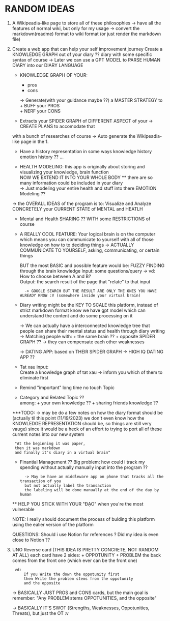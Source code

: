 # RANDOM IDEAS 
1. A Wikipeadia-like page to store all of these philosophies 
    -> have all the features of normal wiki, but only for my usage 
    -> convert the markdown(readme) format to wiki format (or just render the markdown file) 

2. Create a web app that can help your self improvement journey 
    Create a KNOWLEDGE GRAPH out of your diary ?? 
        diary with some specific syntax of course 
        -> Later we can use a GPT MODEL to PARSE HUMAN DIARY into our DIARY LANGUAGE  

    + KNOWLEDGE GRAPH OF YOUR: 
        + pros 
        + cons   

        -> Generate(with your guidance maybe ??) a MASTER STRATEGY to 
            + BUFF your PROS  
            + NERF your CONS

    + Extracts your SPIDER GRAPH of DIFFERENT ASPECT of your
        -> CREATE PLANS to accomodate that 

    with a bunch of researches of course 
    -> Auto generate the Wikipeadia-like page in the 1.

    + Have a history representation in some ways
        knowledge history 
        emotion history ?? 
        ...  

    + HEALTH MODELING: 
        this app is originally about storing and visualizing your knowledge, brain function  
        NOW WE EXTEND IT INTO YOUR WHOLE BODY 
        ** there are so many information could be included in your diary   
        -> Just modeling your entire health and stuff into there 
        EMOTION Modeling ?? 

    -> the OVERALL IDEAS of the program is to: 
        Visualize and Analyze CONCRETELY 
        your CURRENT STATE of MENTAL and HEATLH 

    + Mental and Health SHARING ?? 
        WITH some RESTRICTIONS of course 

    + A REALLY COOL FEATURE: 
        Your logical brain is on the computer 
        which means you can communicate to yourself with all of those knowledge on how to to deciding things 
        -> ACTUALLY COMMUNICATE TO YOURSELF, asking, communicating, or certain things

        BUT the most BASIC and possible feature would be: 
            FUZZY FINDING through the brain knowledge 
            Input: some questions/query -> vd: How to choose between A and B?   
            Output: the search result of the page that "relate" to that input  
            
            -> GOOGLE SEARCH BUT THE RESULT ARE ONLY THE ONES YOU HAVE ALREADY KNOW :V (somewhere inside your virtual brain)

    + Diary writing might be the KEY TO SCALE this platform, 
        instead of strict markdown format 
        know we have gpt model which can understand the content and do some processing on it 

        -> We can actually have a interconnected knowledge tree that people can share their mental status and health through diary writing 
        -> Matching people with:
                + the same brain ?? 
                + opposite SPIDER GRAPH ?? 
                -> they can compensate each other weaknesses 

        -> DATING APP: 
            based on THEIR SPIDER GRAPH 
            -> HIGH IQ DATING APP ?? 

    + Tat xau input:  
        Create a knowledge graph of tat xau 
            -> inform you which of them to eliminate first 

    + Remind "important" long time no touch Topic 

    + Category and Related Topic ??  
        among: 
            + your own knowledge ?? 
            + sharing friends knowledge ?? 

    ***TODO: 
        -> may be do a few notes on how the diary format should be 
        (actually til this point (11/19/2023) we don't even know how the KNOWLEDGE REPRESENTATION should be,
        so things are still very vauge)
        since it would be a heck of an effort to trying to port all of these current notes into our new system 

        "At the beginning it was paper, 
        then it was markdown 
        and finally it's diary in a virtual brain"

    + Finantial Management ?? 
        Big problem: 
            how could i track my spending without actually manually input into the program ?? 

            -> May be have an middleware app on phone that tracks all the transaction of you 
            but not actually label the transaction 
            the labeling will be done manually at the end of the day by human 

    ** HELP YOU STICK WITH YOUR "ĐẠO" when you're the most vulnerable 

    NOTE: 
        I really should document the process of bulding this platform using the ealier version of the platform 

    QUESTIONS: 
        Should i use Notion for references ? 
        Did my idea is even close to Notion ?? 
    


3. UNO Reverse card (THIS IDEA IS PRETTY CONCRETE, NOT RANDOM AT ALL)
    each card have 2 sides: 
        + OPPOTUNITY 
        + PROBLEM 
        the back comes from the front one (which ever can be the front one) 

        vd: 
            If you Write the down the oppotunity first  
            then Write the problem stems from the oppotunity 
            and the opposite 
        
    -> BASICALLY JUST PROS and CONS cards, 
        but the main goal is remember: 
            "Any PROBLEM stems OPPOTUNITIES, and the opposite"

    -> BASICALLY IT'S SWOT (Strengths, Weaknesses, Oppotunities, Threats), but just the OT :v